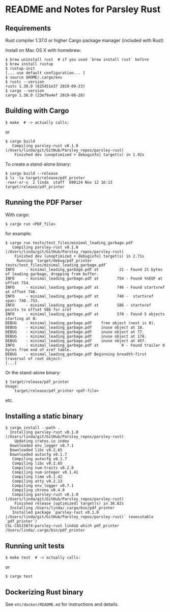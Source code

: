 # README and Notes for Parsley Rust


## Requirements

Rust compiler 1.37.0 or higher
Cargo package manager (included with Rust)

Install on Mac OS X with homebrew:

    $ brew uninstall rust  # if you used `brew install rust` before
    $ brew install rustup
    $ rustup-init
    [... use default configuration... ]
    $ source $HOME/.cargo/env
    $ rustc --version
    rustc 1.38.0 (625451e37 2019-09-23)
    $ cargo --version
    cargo 1.38.0 (23ef9a4ef 2019-08-20)

## Building with Cargo

    $ make  # -> actually calls:

or

    $ cargo build
       Compiling parsley-rust v0.1.0 (/Users/linda/git/GitHub/Parsley_repos/parsley-rust)
        Finished dev [unoptimized + debuginfo] target(s) in 1.92s

To create a stand-alone binary:

    $ cargo build --release
    $ ls -la target/release/pdf_printer
    -rwxr-xr-x  2 linda  staff  690124 Nov 12 16:13 target/release/pdf_printer

## Running the PDF Parser

With cargo:

    $ cargo run <PDF_file>

for example:

    $ cargo run tests/test_files/minimal_leading_garbage.pdf
       Compiling parsley-rust v0.1.0 (/Users/linda/git/GitHub/Parsley_repos/parsley-rust)
        Finished dev [unoptimized + debuginfo] target(s) in 2.71s
         Running `target/debug/pdf_printer tests/test_files/minimal_leading_garbage.pdf`
    INFO     - minimal_leading_garbage.pdf at         21 - Found 21 bytes of leading garbage, dropping from buffer.
    INFO     - minimal_leading_garbage.pdf at        754 - Found %%EOF at offset 754.
    INFO     - minimal_leading_garbage.pdf at        746 - Found startxref at offset 746.
    INFO     - minimal_leading_garbage.pdf at        740 -  startxref span: 740..753.
    INFO     - minimal_leading_garbage.pdf at        586 - startxref points to offset 586 for xref
    INFO     - minimal_leading_garbage.pdf at        570 - Found 5 objects starting at 0:
    DEBUG    - minimal_leading_garbage.pdf    free object (next is 0).
    DEBUG    - minimal_leading_garbage.pdf    inuse object at 18.
    DEBUG    - minimal_leading_garbage.pdf    inuse object at 77.
    DEBUG    - minimal_leading_garbage.pdf    inuse object at 178.
    DEBUG    - minimal_leading_garbage.pdf    inuse object at 457.
    INFO     - minimal_leading_garbage.pdf at          0 - Found trailer 0 bytes from end of xref table.
    DEBUG    - minimal_leading_garbage.pdf Beginning breadth-first traversal of root object:
    [...]
    
Or the stand-alone binary:

    $ target/release/pdf_printer
    Usage:
    	target/release/pdf_printer <pdf-file>

etc.
    
## Installing a static binary

    $ cargo install --path .
      Installing parsley-rust v0.1.0 (/Users/linda/git/GitHub/Parsley_repos/parsley-rust)
        Updating crates.io index
      Downloaded env_logger v0.7.1
      Downloaded libc v0.2.65
      Downloaded autocfg v0.1.7
       Compiling autocfg v0.1.7
       Compiling libc v0.2.65
       Compiling num-traits v0.2.8
       Compiling num-integer v0.1.41
       Compiling time v0.1.42
       Compiling atty v0.2.13
       Compiling env_logger v0.7.1
       Compiling chrono v0.4.9
       Compiling parsley-rust v0.1.0 (/Users/linda/git/GitHub/Parsley_repos/parsley-rust)
        Finished release [optimized] target(s) in 36.82s
      Installing /Users/linda/.cargo/bin/pdf_printer
       Installed package `parsley-rust v0.1.0 (/Users/linda/git/GitHub/Parsley_repos/parsley-rust)` (executable `pdf_printer`)
    CSL-CAS15874:parsley-rust linda$ which pdf_printer
    /Users/linda/.cargo/bin/pdf_printer
         
## Running unit tests

    $ make test  # -> actually calls:

or

    $ cargo test

## Dockerizing Rust binary

See `etc/docker/README.md` for instructions and details.
